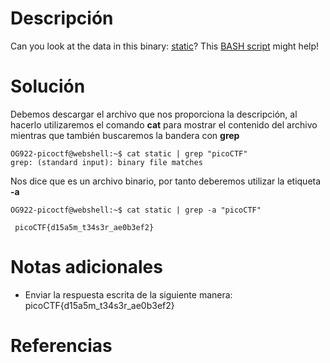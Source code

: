 # **Descripción**

Can you look at the data in this binary: [static](https://mercury.picoctf.net/static/e9dd71b5d11023873b8abe99cdb45551/static)? This [BASH script](https://mercury.picoctf.net/static/e9dd71b5d11023873b8abe99cdb45551/ltdis.sh) might help!
# **Solución**

Debemos descargar el archivo que nos proporciona la descripción, al hacerlo utilizaremos el comando **cat** para mostrar el contenido del archivo mientras que también buscaremos la bandera con **grep**

```
OG922-picoctf@webshell:~$ cat static | grep "picoCTF"
grep: (standard input): binary file matches
```

Nos dice que es un archivo binario, por tanto deberemos utilizar la etiqueta **-a**

```
OG922-picoctf@webshell:~$ cat static | grep -a "picoCTF"

 picoCTF{d15a5m_t34s3r_ae0b3ef2}
```
# **Notas adicionales**

- Enviar la respuesta escrita de la siguiente manera: picoCTF{d15a5m_t34s3r_ae0b3ef2}
# **Referencias**
